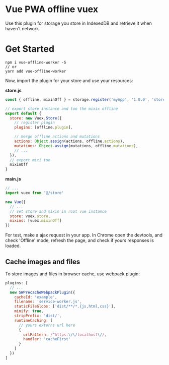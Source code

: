 # Vue PWA offline vuex

Use this plugin for storage you store in IndexedDB and retrieve it when haven't network.

# Get Started

```shell
npm i vue-offline-worker -S
// or
yarn add vue-offline-worker
```

Now, import the plugin for your store and use your resources:

**store.js**
```javascript
const { offline, mixinOff } = storage.register('myApp', '1.0.0', 'storeName')

// export store instance and too the mixix offline
export default {
  store: new Vuex.Store({
    // register plugin
    plugins: [offline.plugin],

    // merge offline actions and mutations
    actions: Object.assign(actions, offline.actions),
    mutations: Object.assign(mutations, offline.mutations),
    // ...
  }),
  // export mixi too
  mixinOff
}
```

**main.js**
```javascript
// ...
import vuex from '@/store'

new Vue({
  // ...
  // set store and mixin in root vue instance
  store: vuex.store,
  mixins: [vuex.mixinOff]
})
```

For test, make a ajax request in your app. In Chrome open the devtools, and check 'Offline' mode, refresh the page, and check if yours responses is loaded.

## Cache images and files

To store images and files in browser cache, use webpack plugin:

```javascript
plugins: [
  // ...
  new SWPrecacheWebpackPlugin({
    cacheId: 'example',
    filename: 'service-worker.js',
    staticFileGlobs: ['dist/**/*.{js,html,css}'],
    minify: true,
    stripPrefix: 'dist/',
    runtimeCaching: [
      // yours externs url here
      {
        urlPattern: /^https:\/\/localhost\//,
        handler: 'cacheFirst'
      }
    ]
  })
]
``` 